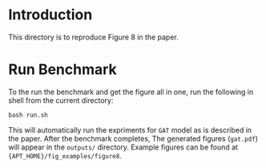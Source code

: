 # Introduction

This directory is to reproduce Figure 8 in the paper.

# Run Benchmark

To the run the benchmark and get the figure all in one, run the following in shell from the current directory:

```shell
bash run.sh
```

This will automatically run the expriments for `GAT` model as is described in the paper. After the benchmark completes, The generated figures (`gat.pdf`) will appear in the `outputs/` directory. Example figures can be found at `{APT_HOME}/fig_examples/figure8`.
